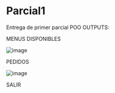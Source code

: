 # Parcial1
Entrega de primer parcial POO
OUTPUTS:

MENUS DISPONIBLES

![image](https://github.com/user-attachments/assets/c7238ea9-0927-4286-ad3c-75f6f7c2822f)

PEDIDOS

![image](https://github.com/user-attachments/assets/a62ae01d-95f8-45ab-aff8-69ee53076113)

SALIR

